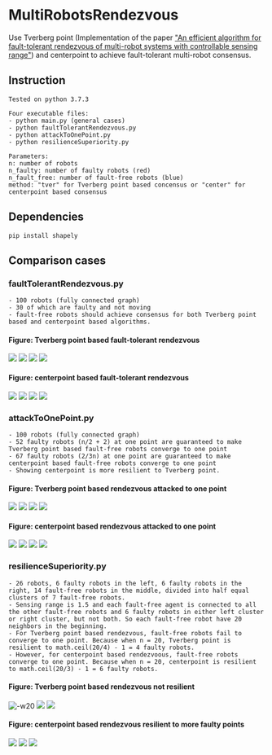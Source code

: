 # MultiRobotsRendezvous

Use Tverberg point (Implementation of the paper ["An efficient algorithm for fault-tolerant rendezvous of multi-robot systems with controllable sensing range"](https://ieeexplore.ieee.org/document/7487153)) and centerpoint to achieve fault-tolerant multi-robot consensus.


## Instruction
```
Tested on python 3.7.3

Four executable files:
- python main.py (general cases)
- python faultTolerantRendezvous.py
- python attackToOnePoint.py
- python resilienceSuperiority.py

Parameters:
n: number of robots
n_faulty: number of faulty robots (red)
n_fault_free: number of fault-free robots (blue)
method: "tver" for Tverberg point based concensus or "center" for centerpoint based consensus
```

## Dependencies
```
pip install shapely
```

## Comparison cases

### faultTolerantRendezvous.py
```
- 100 robots (fully connected graph)
- 30 of which are faulty and not moving
- fault-free robots should achieve consensus for both Tverberg point based and centerpoint based algorithms.
```

#### Figure: Tverberg point based fault-tolerant rendezvous
![](https://github.com/JianiLi/MultiRobotsRendezvous/blob/master/figure/faultTolerantRendezvous/tver0.jpg)
![](https://github.com/JianiLi/MultiRobotsRendezvous/blob/master/figure/faultTolerantRendezvous/tver2.jpg)
![](https://github.com/JianiLi/MultiRobotsRendezvous/blob/master/figure/faultTolerantRendezvous/tver5.jpg)
![](https://github.com/JianiLi/MultiRobotsRendezvous/blob/master/figure/faultTolerantRendezvous/tver10.jpg)

#### Figure: centerpoint based fault-tolerant rendezvous
![](https://github.com/JianiLi/MultiRobotsRendezvous/blob/master/figure/faultTolerantRendezvous/center0.jpg)
![](https://github.com/JianiLi/MultiRobotsRendezvous/blob/master/figure/faultTolerantRendezvous/center2.jpg)
![](https://github.com/JianiLi/MultiRobotsRendezvous/blob/master/figure/faultTolerantRendezvous/center5.jpg)
![](https://github.com/JianiLi/MultiRobotsRendezvous/blob/master/figure/faultTolerantRendezvous/center10.jpg)

### attackToOnePoint.py
```
- 100 robots (fully connected graph)
- 52 faulty robots (n/2 + 2) at one point are guaranteed to make Tverberg point based fault-free robots converge to one point
- 67 faulty robots (2/3n) at one point are guaranteed to make centerpoint based fault-free robots converge to one point
- Showing centerpoint is more resilient to Tverberg point.
```

#### Figure: Tverberg point based rendezvous attacked to one point
![](https://github.com/JianiLi/MultiRobotsRendezvous/blob/master/figure/attackToOnePoint/tver0.jpg)
![](https://github.com/JianiLi/MultiRobotsRendezvous/blob/master/figure/attackToOnePoint/tver4.jpg)
![](https://github.com/JianiLi/MultiRobotsRendezvous/blob/master/figure/attackToOnePoint/tver9.jpg)
![](https://github.com/JianiLi/MultiRobotsRendezvous/blob/master/figure/attackToOnePoint/tver15.jpg)

#### Figure: centerpoint based rendezvous attacked to one point
![](https://github.com/JianiLi/MultiRobotsRendezvous/blob/master/figure/attackToOnePoint/center0.jpg)
![](https://github.com/JianiLi/MultiRobotsRendezvous/blob/master/figure/attackToOnePoint/center4.jpg)
![](https://github.com/JianiLi/MultiRobotsRendezvous/blob/master/figure/attackToOnePoint/center9.jpg)
![](https://github.com/JianiLi/MultiRobotsRendezvous/blob/master/figure/attackToOnePoint/center15.jpg)

### resilienceSuperiority.py
```
- 26 robots, 6 faulty robots in the left, 6 faulty robots in the right, 14 fault-free robots in the middle, divided into half equal clusters of 7 fault-free robots. 
- Sensing range is 1.5 and each fault-free agent is connected to all the other fault-free robots and 6 faulty robots in either left cluster or right cluster, but not both. So each fault-free robot have 20 neighbors in the beginning.
- For Tverberg point based rendezvous, fault-free robots fail to converge to one point. Because when n = 20, Tverberg point is resilient to math.ceil(20/4) - 1 = 4 faulty robots.
- However, for centerpoint based rendezvoous, fault-free robots converge to one point. Because when n = 20, centerpoint is resilient to math.ceil(20/3) - 1 = 6 faulty robots.
```

#### Figure: Tverberg point based rendezvous not resilient
![-w20](https://github.com/JianiLi/MultiRobotsRendezvous/blob/master/figure/resilienceSuperiority/tver0.jpg)
![](https://github.com/JianiLi/MultiRobotsRendezvous/blob/master/figure/resilienceSuperiority/tver5.jpg)
![](https://github.com/JianiLi/MultiRobotsRendezvous/blob/master/figure/resilienceSuperiority/tver9.jpg)

#### Figure: centerpoint based rendezvous resilient to more faulty points
![](https://github.com/JianiLi/MultiRobotsRendezvous/blob/master/figure/resilienceSuperiority/center0.jpg)
![](https://github.com/JianiLi/MultiRobotsRendezvous/blob/master/figure/resilienceSuperiority/center7.jpg)
![](https://github.com/JianiLi/MultiRobotsRendezvous/blob/master/figure/resilienceSuperiority/center13.jpg)
